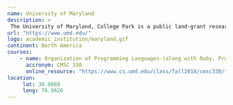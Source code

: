 ```yaml
---
name: University of Maryland 
description: >
 The University of Maryland, College Park is a public land-grant research university in College Park, Maryland.
url: "https://www.umd.edu/"
logo: academic_institution/maryland.gif
continent: North America
courses:
    - name: Organization of Programming Languages-(along with Ruby, Prolog, Java) 
      accronym: CMSC 330
      online_resource: "https://www.cs.umd.edu/class/fall2014/cmsc330/"
location:
     lat: 38.9869
     long: 76.9426
---
```

